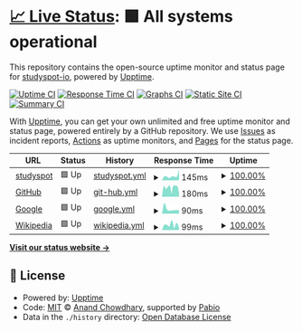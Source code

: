 # [📈 Live Status](https://studyspot-io.github.io/status): <!--live status--> **🟩 All systems operational**

This repository contains the open-source uptime monitor and status page for [studyspot-io](https://studyspot-io.github.io/status), powered by [Upptime](https://github.com/upptime/upptime).

[![Uptime CI](https://github.com/studyspot-io/status/workflows/Uptime%20CI/badge.svg)](https://github.com/studyspot-io/status/actions?query=workflow%3A%22Uptime+CI%22)
[![Response Time CI](https://github.com/studyspot-io/status/workflows/Response%20Time%20CI/badge.svg)](https://github.com/studyspot-io/status/actions?query=workflow%3A%22Response+Time+CI%22)
[![Graphs CI](https://github.com/studyspot-io/status/workflows/Graphs%20CI/badge.svg)](https://github.com/studyspot-io/status/actions?query=workflow%3A%22Graphs+CI%22)
[![Static Site CI](https://github.com/studyspot-io/status/workflows/Static%20Site%20CI/badge.svg)](https://github.com/studyspot-io/status/actions?query=workflow%3A%22Static+Site+CI%22)
[![Summary CI](https://github.com/studyspot-io/status/workflows/Summary%20CI/badge.svg)](https://github.com/studyspot-io/status/actions?query=workflow%3A%22Summary+CI%22)

With [Upptime](https://upptime.js.org), you can get your own unlimited and free uptime monitor and status page, powered entirely by a GitHub repository. We use [Issues](https://github.com/studyspot-io/status/issues) as incident reports, [Actions](https://github.com/studyspot-io/status/actions) as uptime monitors, and [Pages](https://studyspot-io.github.io/status) for the status page.

<!--start: status pages-->
<!-- This summary is generated by Upptime (https://github.com/upptime/upptime) -->
<!-- Do not edit this manually, your changes will be overwritten -->
<!-- prettier-ignore -->
| URL | Status | History | Response Time | Uptime |
| --- | ------ | ------- | ------------- | ------ |
| <img alt="" src="https://icons.duckduckgo.com/ip3/studyspot-io.github.io.ico" height="13"> [studyspot](https://studyspot-io.github.io) | 🟩 Up | [studyspot.yml](https://github.com/studyspot-io/status/commits/HEAD/history/studyspot.yml) | <details><summary><img alt="Response time graph" src="./graphs/studyspot/response-time-week.png" height="20"> 145ms</summary><br><a href="https://studyspot-io.github.io/status/history/studyspot"><img alt="Response time 142" src="https://img.shields.io/endpoint?url=https%3A%2F%2Fraw.githubusercontent.com%2Fstudyspot-io%2Fstatus%2FHEAD%2Fapi%2Fstudyspot%2Fresponse-time.json"></a><br><a href="https://studyspot-io.github.io/status/history/studyspot"><img alt="24-hour response time 75" src="https://img.shields.io/endpoint?url=https%3A%2F%2Fraw.githubusercontent.com%2Fstudyspot-io%2Fstatus%2FHEAD%2Fapi%2Fstudyspot%2Fresponse-time-day.json"></a><br><a href="https://studyspot-io.github.io/status/history/studyspot"><img alt="7-day response time 145" src="https://img.shields.io/endpoint?url=https%3A%2F%2Fraw.githubusercontent.com%2Fstudyspot-io%2Fstatus%2FHEAD%2Fapi%2Fstudyspot%2Fresponse-time-week.json"></a><br><a href="https://studyspot-io.github.io/status/history/studyspot"><img alt="30-day response time 220" src="https://img.shields.io/endpoint?url=https%3A%2F%2Fraw.githubusercontent.com%2Fstudyspot-io%2Fstatus%2FHEAD%2Fapi%2Fstudyspot%2Fresponse-time-month.json"></a><br><a href="https://studyspot-io.github.io/status/history/studyspot"><img alt="1-year response time 142" src="https://img.shields.io/endpoint?url=https%3A%2F%2Fraw.githubusercontent.com%2Fstudyspot-io%2Fstatus%2FHEAD%2Fapi%2Fstudyspot%2Fresponse-time-year.json"></a></details> | <details><summary><a href="https://studyspot-io.github.io/status/history/studyspot">100.00%</a></summary><a href="https://studyspot-io.github.io/status/history/studyspot"><img alt="All-time uptime 100.00%" src="https://img.shields.io/endpoint?url=https%3A%2F%2Fraw.githubusercontent.com%2Fstudyspot-io%2Fstatus%2FHEAD%2Fapi%2Fstudyspot%2Fuptime.json"></a><br><a href="https://studyspot-io.github.io/status/history/studyspot"><img alt="24-hour uptime 100.00%" src="https://img.shields.io/endpoint?url=https%3A%2F%2Fraw.githubusercontent.com%2Fstudyspot-io%2Fstatus%2FHEAD%2Fapi%2Fstudyspot%2Fuptime-day.json"></a><br><a href="https://studyspot-io.github.io/status/history/studyspot"><img alt="7-day uptime 100.00%" src="https://img.shields.io/endpoint?url=https%3A%2F%2Fraw.githubusercontent.com%2Fstudyspot-io%2Fstatus%2FHEAD%2Fapi%2Fstudyspot%2Fuptime-week.json"></a><br><a href="https://studyspot-io.github.io/status/history/studyspot"><img alt="30-day uptime 100.00%" src="https://img.shields.io/endpoint?url=https%3A%2F%2Fraw.githubusercontent.com%2Fstudyspot-io%2Fstatus%2FHEAD%2Fapi%2Fstudyspot%2Fuptime-month.json"></a><br><a href="https://studyspot-io.github.io/status/history/studyspot"><img alt="1-year uptime 100.00%" src="https://img.shields.io/endpoint?url=https%3A%2F%2Fraw.githubusercontent.com%2Fstudyspot-io%2Fstatus%2FHEAD%2Fapi%2Fstudyspot%2Fuptime-year.json"></a></details>
| <img alt="" src="https://icons.duckduckgo.com/ip3/www.github.com.ico" height="13"> [GitHub](https://www.github.com) | 🟩 Up | [git-hub.yml](https://github.com/studyspot-io/status/commits/HEAD/history/git-hub.yml) | <details><summary><img alt="Response time graph" src="./graphs/git-hub/response-time-week.png" height="20"> 180ms</summary><br><a href="https://studyspot-io.github.io/status/history/git-hub"><img alt="Response time 225" src="https://img.shields.io/endpoint?url=https%3A%2F%2Fraw.githubusercontent.com%2Fstudyspot-io%2Fstatus%2FHEAD%2Fapi%2Fgit-hub%2Fresponse-time.json"></a><br><a href="https://studyspot-io.github.io/status/history/git-hub"><img alt="24-hour response time 130" src="https://img.shields.io/endpoint?url=https%3A%2F%2Fraw.githubusercontent.com%2Fstudyspot-io%2Fstatus%2FHEAD%2Fapi%2Fgit-hub%2Fresponse-time-day.json"></a><br><a href="https://studyspot-io.github.io/status/history/git-hub"><img alt="7-day response time 180" src="https://img.shields.io/endpoint?url=https%3A%2F%2Fraw.githubusercontent.com%2Fstudyspot-io%2Fstatus%2FHEAD%2Fapi%2Fgit-hub%2Fresponse-time-week.json"></a><br><a href="https://studyspot-io.github.io/status/history/git-hub"><img alt="30-day response time 193" src="https://img.shields.io/endpoint?url=https%3A%2F%2Fraw.githubusercontent.com%2Fstudyspot-io%2Fstatus%2FHEAD%2Fapi%2Fgit-hub%2Fresponse-time-month.json"></a><br><a href="https://studyspot-io.github.io/status/history/git-hub"><img alt="1-year response time 225" src="https://img.shields.io/endpoint?url=https%3A%2F%2Fraw.githubusercontent.com%2Fstudyspot-io%2Fstatus%2FHEAD%2Fapi%2Fgit-hub%2Fresponse-time-year.json"></a></details> | <details><summary><a href="https://studyspot-io.github.io/status/history/git-hub">100.00%</a></summary><a href="https://studyspot-io.github.io/status/history/git-hub"><img alt="All-time uptime 99.99%" src="https://img.shields.io/endpoint?url=https%3A%2F%2Fraw.githubusercontent.com%2Fstudyspot-io%2Fstatus%2FHEAD%2Fapi%2Fgit-hub%2Fuptime.json"></a><br><a href="https://studyspot-io.github.io/status/history/git-hub"><img alt="24-hour uptime 100.00%" src="https://img.shields.io/endpoint?url=https%3A%2F%2Fraw.githubusercontent.com%2Fstudyspot-io%2Fstatus%2FHEAD%2Fapi%2Fgit-hub%2Fuptime-day.json"></a><br><a href="https://studyspot-io.github.io/status/history/git-hub"><img alt="7-day uptime 100.00%" src="https://img.shields.io/endpoint?url=https%3A%2F%2Fraw.githubusercontent.com%2Fstudyspot-io%2Fstatus%2FHEAD%2Fapi%2Fgit-hub%2Fuptime-week.json"></a><br><a href="https://studyspot-io.github.io/status/history/git-hub"><img alt="30-day uptime 100.00%" src="https://img.shields.io/endpoint?url=https%3A%2F%2Fraw.githubusercontent.com%2Fstudyspot-io%2Fstatus%2FHEAD%2Fapi%2Fgit-hub%2Fuptime-month.json"></a><br><a href="https://studyspot-io.github.io/status/history/git-hub"><img alt="1-year uptime 99.99%" src="https://img.shields.io/endpoint?url=https%3A%2F%2Fraw.githubusercontent.com%2Fstudyspot-io%2Fstatus%2FHEAD%2Fapi%2Fgit-hub%2Fuptime-year.json"></a></details>
| <img alt="" src="https://icons.duckduckgo.com/ip3/www.google.com.ico" height="13"> [Google](https://www.google.com) | 🟩 Up | [google.yml](https://github.com/studyspot-io/status/commits/HEAD/history/google.yml) | <details><summary><img alt="Response time graph" src="./graphs/google/response-time-week.png" height="20"> 90ms</summary><br><a href="https://studyspot-io.github.io/status/history/google"><img alt="Response time 106" src="https://img.shields.io/endpoint?url=https%3A%2F%2Fraw.githubusercontent.com%2Fstudyspot-io%2Fstatus%2FHEAD%2Fapi%2Fgoogle%2Fresponse-time.json"></a><br><a href="https://studyspot-io.github.io/status/history/google"><img alt="24-hour response time 97" src="https://img.shields.io/endpoint?url=https%3A%2F%2Fraw.githubusercontent.com%2Fstudyspot-io%2Fstatus%2FHEAD%2Fapi%2Fgoogle%2Fresponse-time-day.json"></a><br><a href="https://studyspot-io.github.io/status/history/google"><img alt="7-day response time 90" src="https://img.shields.io/endpoint?url=https%3A%2F%2Fraw.githubusercontent.com%2Fstudyspot-io%2Fstatus%2FHEAD%2Fapi%2Fgoogle%2Fresponse-time-week.json"></a><br><a href="https://studyspot-io.github.io/status/history/google"><img alt="30-day response time 122" src="https://img.shields.io/endpoint?url=https%3A%2F%2Fraw.githubusercontent.com%2Fstudyspot-io%2Fstatus%2FHEAD%2Fapi%2Fgoogle%2Fresponse-time-month.json"></a><br><a href="https://studyspot-io.github.io/status/history/google"><img alt="1-year response time 106" src="https://img.shields.io/endpoint?url=https%3A%2F%2Fraw.githubusercontent.com%2Fstudyspot-io%2Fstatus%2FHEAD%2Fapi%2Fgoogle%2Fresponse-time-year.json"></a></details> | <details><summary><a href="https://studyspot-io.github.io/status/history/google">100.00%</a></summary><a href="https://studyspot-io.github.io/status/history/google"><img alt="All-time uptime 100.00%" src="https://img.shields.io/endpoint?url=https%3A%2F%2Fraw.githubusercontent.com%2Fstudyspot-io%2Fstatus%2FHEAD%2Fapi%2Fgoogle%2Fuptime.json"></a><br><a href="https://studyspot-io.github.io/status/history/google"><img alt="24-hour uptime 100.00%" src="https://img.shields.io/endpoint?url=https%3A%2F%2Fraw.githubusercontent.com%2Fstudyspot-io%2Fstatus%2FHEAD%2Fapi%2Fgoogle%2Fuptime-day.json"></a><br><a href="https://studyspot-io.github.io/status/history/google"><img alt="7-day uptime 100.00%" src="https://img.shields.io/endpoint?url=https%3A%2F%2Fraw.githubusercontent.com%2Fstudyspot-io%2Fstatus%2FHEAD%2Fapi%2Fgoogle%2Fuptime-week.json"></a><br><a href="https://studyspot-io.github.io/status/history/google"><img alt="30-day uptime 100.00%" src="https://img.shields.io/endpoint?url=https%3A%2F%2Fraw.githubusercontent.com%2Fstudyspot-io%2Fstatus%2FHEAD%2Fapi%2Fgoogle%2Fuptime-month.json"></a><br><a href="https://studyspot-io.github.io/status/history/google"><img alt="1-year uptime 100.00%" src="https://img.shields.io/endpoint?url=https%3A%2F%2Fraw.githubusercontent.com%2Fstudyspot-io%2Fstatus%2FHEAD%2Fapi%2Fgoogle%2Fuptime-year.json"></a></details>
| <img alt="" src="https://icons.duckduckgo.com/ip3/www.wikipedia.org.ico" height="13"> [Wikipedia](https://www.wikipedia.org) | 🟩 Up | [wikipedia.yml](https://github.com/studyspot-io/status/commits/HEAD/history/wikipedia.yml) | <details><summary><img alt="Response time graph" src="./graphs/wikipedia/response-time-week.png" height="20"> 99ms</summary><br><a href="https://studyspot-io.github.io/status/history/wikipedia"><img alt="Response time 219" src="https://img.shields.io/endpoint?url=https%3A%2F%2Fraw.githubusercontent.com%2Fstudyspot-io%2Fstatus%2FHEAD%2Fapi%2Fwikipedia%2Fresponse-time.json"></a><br><a href="https://studyspot-io.github.io/status/history/wikipedia"><img alt="24-hour response time 58" src="https://img.shields.io/endpoint?url=https%3A%2F%2Fraw.githubusercontent.com%2Fstudyspot-io%2Fstatus%2FHEAD%2Fapi%2Fwikipedia%2Fresponse-time-day.json"></a><br><a href="https://studyspot-io.github.io/status/history/wikipedia"><img alt="7-day response time 99" src="https://img.shields.io/endpoint?url=https%3A%2F%2Fraw.githubusercontent.com%2Fstudyspot-io%2Fstatus%2FHEAD%2Fapi%2Fwikipedia%2Fresponse-time-week.json"></a><br><a href="https://studyspot-io.github.io/status/history/wikipedia"><img alt="30-day response time 201" src="https://img.shields.io/endpoint?url=https%3A%2F%2Fraw.githubusercontent.com%2Fstudyspot-io%2Fstatus%2FHEAD%2Fapi%2Fwikipedia%2Fresponse-time-month.json"></a><br><a href="https://studyspot-io.github.io/status/history/wikipedia"><img alt="1-year response time 219" src="https://img.shields.io/endpoint?url=https%3A%2F%2Fraw.githubusercontent.com%2Fstudyspot-io%2Fstatus%2FHEAD%2Fapi%2Fwikipedia%2Fresponse-time-year.json"></a></details> | <details><summary><a href="https://studyspot-io.github.io/status/history/wikipedia">100.00%</a></summary><a href="https://studyspot-io.github.io/status/history/wikipedia"><img alt="All-time uptime 100.00%" src="https://img.shields.io/endpoint?url=https%3A%2F%2Fraw.githubusercontent.com%2Fstudyspot-io%2Fstatus%2FHEAD%2Fapi%2Fwikipedia%2Fuptime.json"></a><br><a href="https://studyspot-io.github.io/status/history/wikipedia"><img alt="24-hour uptime 100.00%" src="https://img.shields.io/endpoint?url=https%3A%2F%2Fraw.githubusercontent.com%2Fstudyspot-io%2Fstatus%2FHEAD%2Fapi%2Fwikipedia%2Fuptime-day.json"></a><br><a href="https://studyspot-io.github.io/status/history/wikipedia"><img alt="7-day uptime 100.00%" src="https://img.shields.io/endpoint?url=https%3A%2F%2Fraw.githubusercontent.com%2Fstudyspot-io%2Fstatus%2FHEAD%2Fapi%2Fwikipedia%2Fuptime-week.json"></a><br><a href="https://studyspot-io.github.io/status/history/wikipedia"><img alt="30-day uptime 100.00%" src="https://img.shields.io/endpoint?url=https%3A%2F%2Fraw.githubusercontent.com%2Fstudyspot-io%2Fstatus%2FHEAD%2Fapi%2Fwikipedia%2Fuptime-month.json"></a><br><a href="https://studyspot-io.github.io/status/history/wikipedia"><img alt="1-year uptime 100.00%" src="https://img.shields.io/endpoint?url=https%3A%2F%2Fraw.githubusercontent.com%2Fstudyspot-io%2Fstatus%2FHEAD%2Fapi%2Fwikipedia%2Fuptime-year.json"></a></details>

<!--end: status pages-->

[**Visit our status website →**](https://studyspot-io.github.io/status)

## 📄 License

- Powered by: [Upptime](https://github.com/upptime/upptime)
- Code: [MIT](./LICENSE) © [Anand Chowdhary](https://anandchowdhary.com), supported by [Pabio](https://pabio.com)
- Data in the `./history` directory: [Open Database License](https://opendatacommons.org/licenses/odbl/1-0/)
